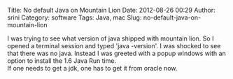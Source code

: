Title: No default Java on Mountain Lion
Date: 2012-08-26 00:29
Author: srini
Category: software
Tags: Java, mac
Slug: no-default-java-on-mountain-lion

I was trying to see what version of java shipped with mountain lion. So
I opened a terminal session and typed 'java -version'. I was shocked to
see that there was no java. Instead I was greeted with a popup windows
with an option to install the 1.6 Java Run time.  
If one needs to get a jdk, one has to get it from oracle now.
